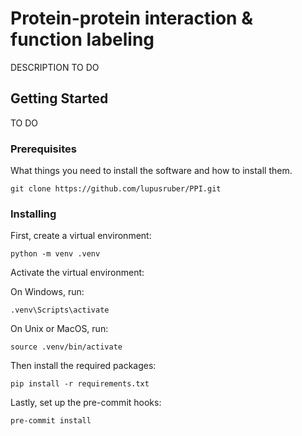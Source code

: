 # Protein-protein interaction & function labeling

DESCRIPTION TO DO

## Getting Started

TO DO

### Prerequisites

What things you need to install the software and how to install them.

```
git clone https://github.com/lupusruber/PPI.git
```

### Installing

First, create a virtual environment:

```
python -m venv .venv
```

Activate the virtual environment:

On Windows, run:
```
.venv\Scripts\activate
```

On Unix or MacOS, run:
```
source .venv/bin/activate
```

Then install the required packages:

```
pip install -r requirements.txt
```

Lastly, set up the pre-commit hooks:

```
pre-commit install
```

